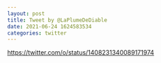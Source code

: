 ```yaml
--- 
layout: post 
title: Tweet by @LaPlumeDeDiable 
date: 2021-06-24 1624583534 
categories: twitter 
--- 
```

https://twitter.com/o/status/1408231340089171974